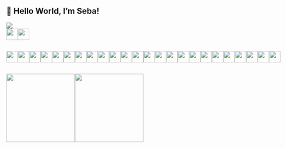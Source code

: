 ## 👋 Hello World, I’m Seba!
<div align="center">
  <div style="display: flex;">
     <img src="https://komarev.com/ghpvc/?username=sebaromero&style=for-the-badge"/>
  </div>
    <div style="display: flex;">
     <a href="mailto:romeroseba95@gmail.com">
       <img height="30" src="https://img.shields.io/badge/Gmail-D14836?style=for-the-badge&logo=gmail&logoColor=white"/>
     </a>
     <a href="https://www.linkedin.com/in/romero-seba">
       <img height="30" src="https://img.shields.io/badge/LinkedIn-0077B5?style=for-the-badge&logo=linkedin&logoColor=white"/>
     </a>
  </div>
</div>

## 
<div align="center">
  <div style="display: flex;">
    <img height="30" src="https://img.shields.io/badge/CSS3-1572B6?style=for-the-badge&logo=css3&logoColor=white">
    <img height="30" src="https://img.shields.io/badge/docker-%230db7ed.svg?style=for-the-badge&logo=docker&logoColor=white">
    <img height="30" src="https://img.shields.io/badge/eslint-3A33D1?style=for-the-badge&logo=eslint&logoColor=white">
    <img height="30" src="https://img.shields.io/badge/GIT-E44C30?style=for-the-badge&logo=git&logoColor=white">
    <img height="30" src="https://img.shields.io/badge/HTML5-E34F26?style=for-the-badge&logo=html5&logoColor=white">
    <img height="30" src="https://img.shields.io/badge/JavaScript-323330?style=for-the-badge&logo=javascript&logoColor=F7DF1E">
    <img height="30" src="https://img.shields.io/badge/Jest-C21325?style=for-the-badge&logo=jest&logoColor=white">
    <img height="30" src="https://img.shields.io/badge/MUI-%230081CB.svg?style=for-the-badge&logo=mui&logoColor=white">
    <img height="30" src="https://img.shields.io/badge/next.js-000000?style=for-the-badge&logo=nextdotjs&logoColor=white">
    <img height="30" src="https://img.shields.io/badge/npm-CB3837?style=for-the-badge&logo=npm&logoColor=white">
    <img height="30" src="https://img.shields.io/badge/Postman-FF6C37?style=for-the-badge&logo=Postman&logoColor=white">
    <img height="30" src="https://img.shields.io/badge/prettier-1A2C34?style=for-the-badge&logo=prettier&logoColor=F7BA3E">
    <img height="30" src="https://img.shields.io/badge/React-20232A?style=for-the-badge&logo=react&logoColor=61DAFB">
    <img height="30" src="https://img.shields.io/badge/react_native-%2320232a.svg?style=for-the-badge&logo=react&logoColor=%2361DAFB">
    <img height="30" src="https://img.shields.io/badge/React_Router-CA4245?style=for-the-badge&logo=react-router&logoColor=white">
    <img height="30" src="https://img.shields.io/badge/Redux-593D88?style=for-the-badge&logo=redux&logoColor=white">
    <img height="30" src="https://img.shields.io/badge/Sass-CC6699?style=for-the-badge&logo=sass&logoColor=white">
    <img height="30" src="https://img.shields.io/badge/storybook-FF4785?style=for-the-badge&logo=storybook&logoColor=white">
    <img height="30" src="https://img.shields.io/badge/styled--components-DB7093?style=for-the-badge&logo=styled-components&logoColor=white">
    <img height="30" src="https://img.shields.io/badge/tailwindcss-%2338B2AC.svg?style=for-the-badge&logo=tailwind-css&logoColor=white">
    <img height="30" src="https://img.shields.io/badge/TypeScript-007ACC?style=for-the-badge&logo=typescript&logoColor=white">
    <img height="30" src="https://img.shields.io/badge/Ubuntu-E95420?style=for-the-badge&logo=ubuntu&logoColor=white">
    <img height="30" src="https://img.shields.io/badge/Vite-B73BFE?style=for-the-badge&logo=vite&logoColor=FFD62E">
    <img height="30" src="https://img.shields.io/badge/VSCode-0078D4?style=for-the-badge&logo=visual%20studio%20code&logoColor=white">
  </div>
</div>

##
<div align="center">
  <div style="display: flex;">
    <img src="https://github-readme-stats.vercel.app/api/top-langs/?username=sebaromero&show_icons=true&layout=compact&theme=codeSTACKr&hide_border=true&border_radius=0"   style="height: 180px" />
    <img src="https://github-readme-stats.vercel.app/api?username=sebaromero&show_icons=true&theme=codeSTACKr&hide_border=true&border_radius=0" style="height: 180px" />
  </div>
</div>
